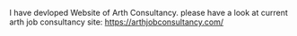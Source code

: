 I have devloped Website of Arth Consultancy. please have a look at current arth job consultancy site: https://arthjobconsultancy.com/

